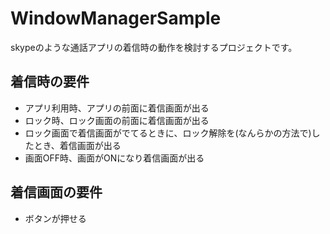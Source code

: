 WindowManagerSample
===================
skypeのような通話アプリの着信時の動作を検討するプロジェクトです。

## 着信時の要件
- アプリ利用時、アプリの前面に着信画面が出る
- ロック時、ロック画面の前面に着信画面が出る
- ロック画面で着信画面がでてるときに、ロック解除を(なんらかの方法で)したとき、着信画面が出る
- 画面OFF時、画面がONになり着信画面が出る

## 着信画面の要件
- ボタンが押せる
